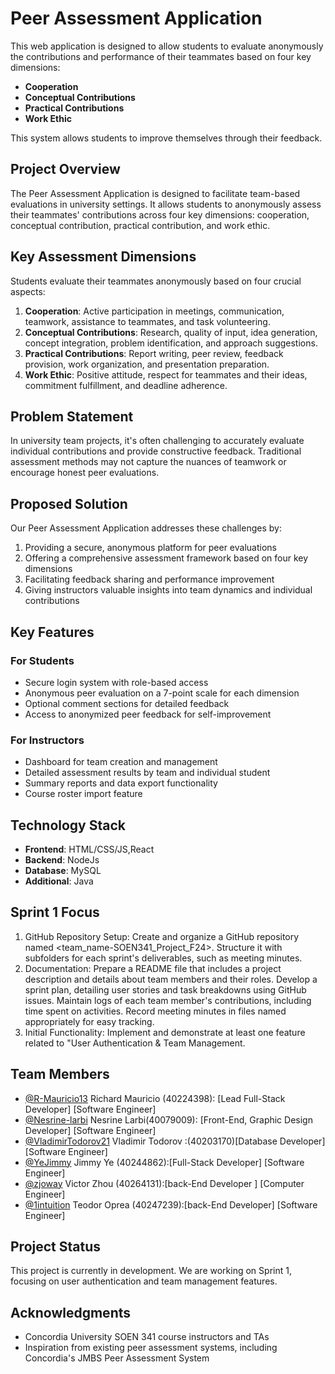 # Peer Assessment Application

This web application is designed to allow students to evaluate anonymously the contributions and performance of their teammates based on four key dimensions:

- **Cooperation**
- **Conceptual Contributions**
- **Practical Contributions**
- **Work Ethic**

This system allows students to improve themselves through their feedback.

## Project Overview

The Peer Assessment Application is designed to facilitate team-based evaluations in university settings. It allows students to anonymously assess their teammates' contributions across four key dimensions: cooperation, conceptual contribution, practical contribution, and work ethic.

## Key Assessment Dimensions

Students evaluate their teammates anonymously based on four crucial aspects:

1. **Cooperation**: Active participation in meetings, communication, teamwork, assistance to teammates, and task volunteering.
2. **Conceptual Contributions**: Research, quality of input, idea generation, concept integration, problem identification, and approach suggestions.
3. **Practical Contributions**: Report writing, peer review, feedback provision, work organization, and presentation preparation.
4. **Work Ethic**: Positive attitude, respect for teammates and their ideas, commitment fulfillment, and deadline adherence.

## Problem Statement

In university team projects, it's often challenging to accurately evaluate individual contributions and provide constructive feedback. Traditional assessment methods may not capture the nuances of teamwork or encourage honest peer evaluations.

## Proposed Solution

Our Peer Assessment Application addresses these challenges by:

1. Providing a secure, anonymous platform for peer evaluations
2. Offering a comprehensive assessment framework based on four key dimensions
3. Facilitating feedback sharing and performance improvement
4. Giving instructors valuable insights into team dynamics and individual contributions

## Key Features

### For Students

- Secure login system with role-based access
- Anonymous peer evaluation on a 7-point scale for each dimension
- Optional comment sections for detailed feedback
- Access to anonymized peer feedback for self-improvement

### For Instructors

- Dashboard for team creation and management
- Detailed assessment results by team and individual student
- Summary reports and data export functionality
- Course roster import feature

## Technology Stack

- **Frontend**: HTML/CSS/JS,React
- **Backend**: NodeJs
- **Database**: MySQL
- **Additional**: Java


## Sprint 1 Focus

1. GitHub Repository Setup:
Create and organize a GitHub repository named <team_name-SOEN341_Project_F24>.
Structure it with subfolders for each sprint's deliverables, such as meeting minutes.
2. Documentation:
Prepare a README file that includes a project description and details about team members and their roles.
Develop a sprint plan, detailing user stories and task breakdowns using GitHub issues.
Maintain logs of each team member's contributions, including time spent on activities.
Record meeting minutes in files named appropriately for easy tracking.
3. Initial Functionality:
Implement and demonstrate at least one feature related to "User Authentication & Team Management.

## Team Members

- [@R-Mauricio13](https://github.com/R-Mauricio13) Richard Mauricio (40224398): [Lead Full-Stack Developer] [Software Engineer]
- [@Nesrine-larbi](https://github.com/Nesrine-larbi) Nesrine Larbi(40079009): [Front-End, Graphic Design Developer] [Software Engineer]
- [@VladimirTodorov21](https://github.com/VladimirTodorov21) Vladimir Todorov :(40203170)[Database Developer] [Software Engineer]
- [@YeJimmy](https://github.com/YeJimmy) Jimmy Ye (40244862):[Full-Stack Developer] [Software Engineer]
- [@zjoway](https://github.com/zjoway) Victor Zhou (40264131):[back-End Developer ] [Computer Engineer]
- [@1intuition](https://github.com/1Intuition)  Teodor Oprea (40247239):[back-End Developer] [Software Engineer]


## Project Status

This project is currently in development. We are working on Sprint 1, focusing on user authentication and team management features.

## Acknowledgments

- Concordia University SOEN 341 course instructors and TAs
- Inspiration from existing peer assessment systems, including Concordia's JMBS Peer Assessment System

